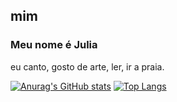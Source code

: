 ## mim 
### Meu nome é Julia
eu canto, gosto de arte, ler, ir a praia.


[![Anurag's GitHub stats](https://github-readme-stats.vercel.app/api?username=juliasantossss)](https://github.com/anuraghazra/github-readme-stats)
[![Top Langs](https://github-readme-stats.vercel.app/api/top-langs/?username=juliasantossss)](https://github.com/anuraghazra/github-readme-stats)

